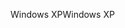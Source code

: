 <span data-ttu-id="902a7-101">Windows XP</span><span class="sxs-lookup"><span data-stu-id="902a7-101">Windows XP</span></span>